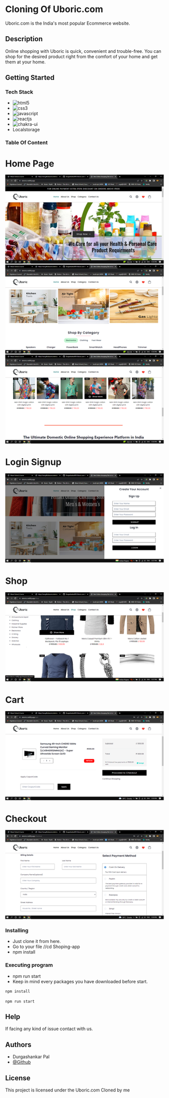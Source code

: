 # Cloning Of Uboric.com 

Uboric.com is the India's most popular Ecommerce website.

## Description

Online shopping with Uboric is quick, convenient and trouble-free. You can shop for the desired product right from the comfort of your home and get them at your home.

## Getting Started

### Tech Stack

*  <img src="https://img.shields.io/badge/HTML5-E34F26?style=for-the-badge&logo=html5&logoColor=white" alt="html5" />
*  <img src="https://img.shields.io/badge/CSS3-1572B6?style=for-the-badge&logo=css3&logoColor=white" alt="css3" />
*  <img src="https://img.shields.io/badge/JavaScript-323330?style=for-the-badge&logo=javascript&logoColor=F7DF1E" alt="javascript" />
*  <img src="https://img.shields.io/badge/React-20232A?style=for-the-badge&logo=react&logoColor=61DAFB" alt="reactjs" />
*  <img src="https://img.shields.io/badge/Chakra%20UI-3bc7bd?style=for-the-badge&logo=chakraui&logoColor=white" alt="chakra-ui" />
*  Localstorage

### Table Of Content
<h1>Home Page</h1>
<img src="https://github.com/Durgashankar001/Uboric.com-Clone/blob/main/images/homepage.png" alt=""/>
<img src="https://github.com/Durgashankar001/Uboric.com-Clone/blob/main/images/Screenshot%20(1078).png" alt=""/>
<img src="https://github.com/Durgashankar001/Uboric.com-Clone/blob/main/images/Screenshot%20(1079).png" alt=""/>
<h1>Login Signup</h1>
<img src="https://github.com/Durgashankar001/Uboric.com-Clone/blob/main/images/Screenshot%20(1081).png" alt=""/>
<h1>Shop</h1>
<img src="https://github.com/Durgashankar001/Uboric.com-Clone/blob/main/images/Screenshot%20(1080).png" alt=""/>
<h1>Cart</h1>
<img src="https://github.com/Durgashankar001/Uboric.com-Clone/blob/main/images/Screenshot%20(1082).png" alt=""/>
<h1>Checkout</h1>
<img src="https://github.com/Durgashankar001/Uboric.com-Clone/blob/main/images/Screenshot%20(1083).png" alt=""/>



### Installing

* Just clone it from here.
* Go to your file //cd Shoping-app
* npm install

### Executing program

* npm run start
* Keep in mind every packages you have downloaded before start.
```
npm install

npm run start
```

## Help

If facing any kind of issue contact with us.


## Authors
* Durgashankar Pal
* [@Github](https://github.com/Durgashankar001)



## License

This project is licensed under the Uboric.com Cloned by me
